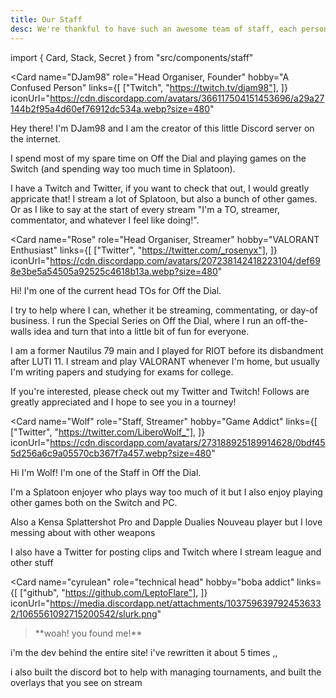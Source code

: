 ```yaml
---
title: Our Staff
desc: We're thankful to have such an awesome team of staff, each person contributes to a key part of Off the Dial. If any of them interest you, feel free to read about them here.
---
```


import { Card, Stack, Secret } from "src/components/staff"

<Stack>

<Card
  name="DJam98"
  role="Head Organiser, Founder"
  hobby="A Confused Person"
  links={[
    ["Twitch", "https://twitch.tv/djam98"],
  ]}
  iconUrl="https://cdn.discordapp.com/avatars/366117504151453696/a29a27144b2f95a4d60ef76912dc534a.webp?size=480"
>

Hey there! I'm DJam98 and I am the creator of this little Discord
server on the internet.

I spend most of my spare time on Off the Dial and playing games on
the Switch (and spending way too much time in Splatoon).

I have a Twitch and Twitter, if you want to check that out, I would greatly appricate that! I stream a lot of Splatoon, but also a bunch of other games. Or as I like to say at the start of every stream "I'm a TO, streamer, commentator, and whatever I feel like doing!".

</Card>

<Card
  name="Rose"
  role="Head Organiser, Streamer"
  hobby="VALORANT Enthusiast"
  links={[
    ["Twitter", "https://twitter.com/_rosenyx"],
  ]}
  iconUrl="https://cdn.discordapp.com/avatars/207238142418223104/def698e3be5a54505a92525c4618b13a.webp?size=480"
>

Hi! I'm one of the current head TOs for Off the Dial.

I try to help where I can, whether it be streaming, commentating, or day-of business. I run the Special Series on Off the Dial, where I run an off-the-walls idea and turn that into a little bit of fun for everyone.

I am a former Nautilus 79 main and I played for RIOT before its disbandment after LUTI 11. I stream and play VALORANT whenever I'm home, but usually I'm writing papers and studying for exams for college.

If you're interested, please check out my Twitter and Twitch! Follows are greatly appreciated and I hope to see you in a tourney!

</Card>

<Card
  name="Wolf"
  role="Staff, Streamer"
  hobby="Game Addict"
  links={[
    ["Twitter", "https://twitter.com/LiberoWolf_"],
  ]}
  iconUrl="https://cdn.discordapp.com/avatars/273188925189914628/0bdf455d256a6c9a05570cb367f7a457.webp?size=480"
>

Hi I'm Wolf! I'm one of the Staff in Off the Dial.

I'm a Splatoon enjoyer who plays way too much of it but I also enjoy playing other games both on the Switch and PC.

Also a Kensa Splattershot Pro and Dapple Dualies Nouveau player but I love messing about with other weapons

I also have a Twitter for posting clips and Twitch where I stream league and other stuff

</Card>

<Secret><Card
  name="cyrulean"
  role="technical head"
  hobby="boba addict"
  links={[
    ["github", "https://github.com/LeptoFlare"],
  ]}
  iconUrl="https://media.discordapp.net/attachments/1037596397924536332/1065561092715200542/slurk.png"
>

> <p className="text-xl">**woah! you found me!**</p>

i'm the dev behind the entire site! i've rewritten it about 5 times ,,

i also built the discord bot to help with managing tournaments, and built the overlays that you see on stream

</Card></Secret>

</Stack>
